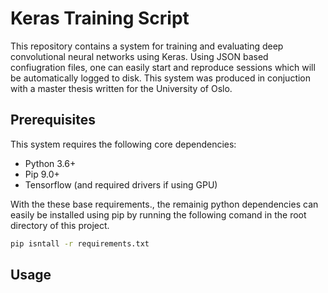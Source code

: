 # Keras Training Script

This repository contains a system for training and evaluating deep convolutional neural networks using Keras. Using JSON based confiugration files, one can easily start and reproduce sessions which will be automatically logged to disk. This system was produced in conjuction with a master thesis written for the University of Oslo.


## Prerequisites

This system requires the following core dependencies:

* Python 3.6+
* Pip 9.0+
* Tensorflow (and required drivers if using GPU)

With the these base requirements., the remainig python dependencies can easily be installed using pip by running the following comand in the root directory of this project.

```bash
pip isntall -r requirements.txt
```

## Usage

